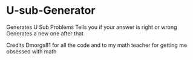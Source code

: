 # U-sub-Generator
Generates U Sub Problems
Tells you if your answer is right or wrong
Generates a new one after that

Credits Dmorgs81 for all the code and to my math teacher for getting me obsessed with math
